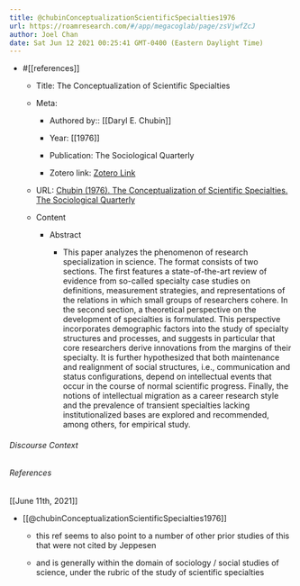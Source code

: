 ```yaml
---
title: @chubinConceptualizationScientificSpecialties1976
url: https://roamresearch.com/#/app/megacoglab/page/zsVjwfZcJ
author: Joel Chan
date: Sat Jun 12 2021 00:25:41 GMT-0400 (Eastern Daylight Time)
---
```


- #[[references]]

    - Title: The Conceptualization of Scientific Specialties

    - Meta:

        - Authored by:: [[Daryl E. Chubin]]

        - Year: [[1976]]

        - Publication: The Sociological Quarterly

        - Zotero link: [Zotero Link](zotero://select/items/7_8ZT9XNLI)

    - URL: [Chubin (1976). The Conceptualization of Scientific Specialties. The Sociological Quarterly](https://www.jstor.org/stable/4105548)

    - Content

        - Abstract

            - This paper analyzes the phenomenon of research specialization in science. The format consists of two sections. The first features a state-of-the-art review of evidence from so-called specialty case studies on definitions, measurement strategies, and representations of the relations in which small groups of researchers cohere. In the second section, a theoretical perspective on the development of specialties is formulated. This perspective incorporates demographic factors into the study of specialty structures and processes, and suggests in particular that core researchers derive innovations from the margins of their specialty. It is further hypothesized that both maintenance and realignment of social structures, i.e., communication and status configurations, depend on intellectual events that occur in the course of normal scientific progress. Finally, the notions of intellectual migration as a career research style and the prevalence of transient specialties lacking institutionalized bases are explored and recommended, among others, for empirical study.

###### Discourse Context



###### References

[[June 11th, 2021]]

- [[@chubinConceptualizationScientificSpecialties1976]]

    - this ref seems to also point to a number of other prior studies of this that were not cited by Jeppesen

    - and is generally within the domain of sociology / social studies of science, under the rubric of the study of scientific specialties
